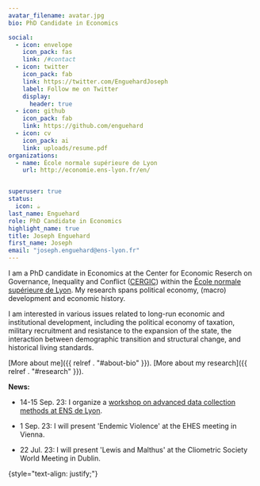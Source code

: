 ```yaml
---
avatar_filename: avatar.jpg
bio: PhD Candidate in Economics

social:
  - icon: envelope
    icon_pack: fas
    link: /#contact
  - icon: twitter
    icon_pack: fab
    link: https://twitter.com/EnguehardJoseph
    label: Follow me on Twitter
    display:
      header: true
  - icon: github
    icon_pack: fab
    link: https://github.com/enguehard
  - icon: cv
    icon_pack: ai
    link: uploads/resume.pdf
organizations:
  - name: École normale supérieure de Lyon
    url: http://economie.ens-lyon.fr/en/


superuser: true
status:
  icon: ☕️
last_name: Enguehard
role: PhD Candidate in Economics
highlight_name: true
title: Joseph Enguehard
first_name: Joseph
email: "joseph.enguehard@ens-lyon.fr"
---
```

I am a PhD candidate in Economics at the Center for Economic Reserch on Governance, Inequality and Conflict ([CERGIC](http://economie.ens-lyon.fr/en/research/cergic)) within the [École normale supérieure de Lyon](https://www.ens-lyon.fr/en/). My research spans political economy, (macro) development and economic history.

I am interested in various issues related to long-run economic and institutional development, including the political economy of taxation, military recruitment and resistance to the expansion of the state, the interaction between demographic transition and structural change, and historical living standards.

[More about me]({{ relref . "#about-bio" }}).
[More about my research]({{ relref . "#research" }}).

**News:**

- 14-15 Sep. 23: I organize a [workshop on advanced data collection methods at ENS de Lyon](https://www.enguehard.tf/talk/advanced-methods-workshop/).

- 1 Sep. 23: I will present 'Endemic Violence' at the EHES meeting in Vienna. 

- 22 Jul. 23: I will present 'Lewis and Malthus' at the Cliometric Society World Meeting in Dublin.


{style="text-align: justify;"}
